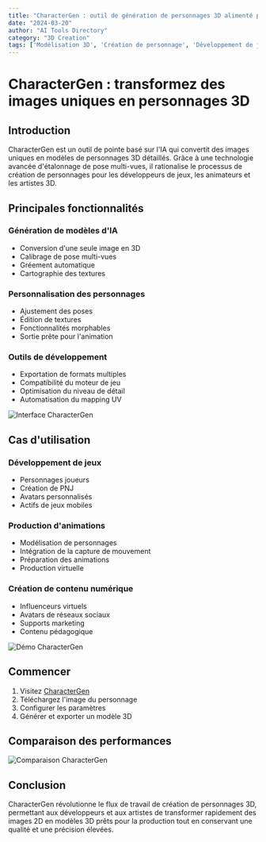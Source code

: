 ```yaml
---
title: "CharacterGen : outil de génération de personnages 3D alimenté par l'IA"
date: "2024-03-20"
author: "AI Tools Directory"
category: "3D Creation"
tags: ['Modélisation 3D', 'Création de personnage', 'Développement de jeux', 'Animation']
---
```

# CharacterGen : transformez des images uniques en personnages 3D

## Introduction

CharacterGen est un outil de pointe basé sur l'IA qui convertit des images uniques en modèles de personnages 3D détaillés. Grâce à une technologie avancée d'étalonnage de pose multi-vues, il rationalise le processus de création de personnages pour les développeurs de jeux, les animateurs et les artistes 3D.

## Principales fonctionnalités

### Génération de modèles d'IA
- Conversion d'une seule image en 3D
- Calibrage de pose multi-vues
- Gréement automatique
- Cartographie des textures

### Personnalisation des personnages
- Ajustement des poses
- Édition de textures
- Fonctionnalités morphables
- Sortie prête pour l'animation

### Outils de développement
- Exportation de formats multiples
- Compatibilité du moteur de jeu
- Optimisation du niveau de détail
- Automatisation du mapping UV

![Interface CharacterGen](/imgs/charactergen/interface.jpg)

## Cas d'utilisation

### Développement de jeux
- Personnages joueurs
- Création de PNJ
- Avatars personnalisés
- Actifs de jeux mobiles

### Production d'animations
- Modélisation de personnages
- Intégration de la capture de mouvement
- Préparation des animations
- Production virtuelle

### Création de contenu numérique
- Influenceurs virtuels
- Avatars de réseaux sociaux
- Supports marketing
- Contenu pédagogique

![Démo CharacterGen](/imgs/charactergen/demo.jpg)

## Commencer

1. Visitez [CharacterGen](https://charactergen.ai)
2. Téléchargez l'image du personnage
3. Configurer les paramètres
4. Générer et exporter un modèle 3D

## Comparaison des performances

![Comparaison CharacterGen](/imgs/charactergen/comparison.jpg)

## Conclusion

CharacterGen révolutionne le flux de travail de création de personnages 3D, permettant aux développeurs et aux artistes de transformer rapidement des images 2D en modèles 3D prêts pour la production tout en conservant une qualité et une précision élevées.